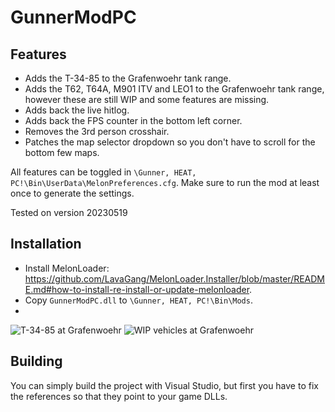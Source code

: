 # GunnerModPC

## Features
- Adds the T-34-85 to the Grafenwoehr tank range.
- Adds the T62, T64A, M901 ITV and LEO1 to the Grafenwoehr tank range, however these are still WIP and some features are missing.
- Adds back the live hitlog.
- Adds back the FPS counter in the bottom left corner.
- Removes the 3rd person crosshair.
- Patches the map selector dropdown so you don't have to scroll for the bottom few maps.

All features can be toggled in `\Gunner, HEAT, PC!\Bin\UserData\MelonPreferences.cfg`. Make sure to run the mod at least once to generate the settings.

Tested on version 20230519

## Installation
- Install MelonLoader: https://github.com/LavaGang/MelonLoader.Installer/blob/master/README.md#how-to-install-re-install-or-update-melonloader.
- Copy `GunnerModPC.dll` to `\Gunner, HEAT, PC!\Bin\Mods`.
- 
![T-34-85 at Grafenwoehr](https://github.com/Andrix44/GunnerModPC/assets/13806656/101581ed-2a18-4930-a4d6-4892860a5b99)
![WIP vehicles at Grafenwoehr](https://github.com/Andrix44/GunnerModPC/assets/13806656/aaec52fc-cbcc-44e6-88aa-957d263cf76f)

## Building
You can simply build the project with Visual Studio, but first you have to fix the references so that they point to your game DLLs.
